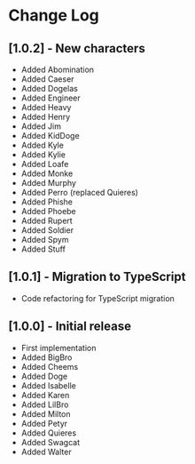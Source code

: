 # Change Log

## [1.0.2] - New characters

- Added Abomination
- Added Caeser
- Added Dogelas
- Added Engineer
- Added Heavy
- Added Henry
- Added Jim
- Added KidDoge
- Added Kyle
- Added Kylie
- Added Loafe
- Added Monke
- Added Murphy
- Added Perro (replaced Quieres)
- Added Phishe
- Added Phoebe
- Added Rupert
- Added Soldier
- Added Spym
- Added Stuff

## [1.0.1] - Migration to TypeScript

- Code refactoring for TypeScript migration

## [1.0.0] - Initial release

- First implementation
- Added BigBro
- Added Cheems
- Added Doge
- Added Isabelle
- Added Karen
- Added LilBro
- Added Milton
- Added Petyr
- Added Quieres
- Added Swagcat
- Added Walter
